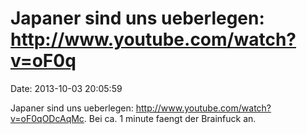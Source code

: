 Japaner sind uns ueberlegen: http://www.youtube.com/watch?v=oF0q
================================================================

Date: 2013-10-03 20:05:59

Japaner sind uns ueberlegen:
<http://www.youtube.com/watch?v=oF0qODcAqMc>. Bei ca. 1 minute faengt
der Brainfuck an.
